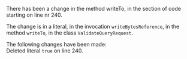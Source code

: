 There has been a change in the method writeTo, in the section of code starting on line nr 240.
  
The change is in a literal, in the invocation ```writeBytesReference```, in the method ```writeTo```, in the class ```ValidateQueryRequest```.
  
The following changes have been made:  
Deleted literal ```true``` on line 240.  

